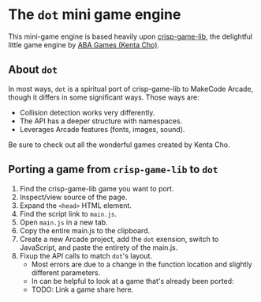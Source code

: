 # The `dot` mini game engine

This mini-game engine is based heavily upon [crisp-game-lib](https://github.com/abagames/crisp-game-lib),
the delightful little game engine by [ABA Games (Kenta Cho)](https://www.asahi-net.or.jp/~cs8k-cyu/).

## About `dot`

In most ways, `dot` is a spiritual port of crisp-game-lib to MakeCode Arcade,
though it differs in some significant ways. Those ways are:
* Collision detection works very differently.
* The API has a deeper structure with namespaces.
* Leverages Arcade features (fonts, images, sound).

Be sure to check out all the wonderful games created by Kenta Cho.

## Porting a game from `crisp-game-lib` to `dot`

1. Find the crisp-game-lib game you want to port.
2. Inspect/view source of the page.
3. Expand the `<head>` HTML element.
4. Find the script link to `main.js`.
5. Open `main.js` in a new tab.
6. Copy the entire main.js to the clipboard.
7. Create a new Arcade project, add the `dot` exension, switch to JavaScript, and paste the entirety of the main.js.
8. Fixup the API calls to match `dot`'s layout.
    * Most errors are due to a change in the function location and slightly different parameters.
    * In can be helpful to look at a game that's already been ported:
    * TODO: Link a game share here.
